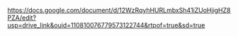 https://docs.google.com/document/d/12WzRqyhHURLmbxSh41iZUoHjigHZ8PZA/edit?usp=drive_link&ouid=110810076779573122744&rtpof=true&sd=true
